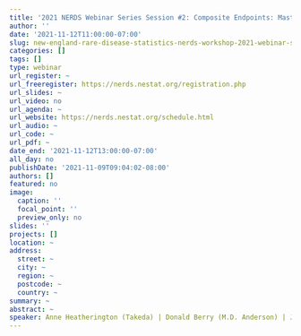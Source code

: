 ```yaml
---
title: '2021 NERDS Webinar Series Session #2: Composite Endpoints: Master Protocols '
author: ''
date: '2021-11-12T11:00:00-07:00'
slug: new-england-rare-disease-statistics-nerds-workshop-2021-webinar-series-session-2-master-protocols
categories: []
tags: []
type: webinar
url_register: ~
url_freeregister: https://nerds.nestat.org/registration.php
url_slides: ~
url_video: no
url_agenda: ~
url_website: https://nerds.nestat.org/schedule.html
url_audio: ~
url_code: ~
url_pdf: ~
date_end: '2021-11-12T13:00:00-07:00'
all_day: no
publishDate: '2021-11-09T09:04:02-08:00'
authors: []
featured: no
image:
  caption: ''
  focal_point: ''
  preview_only: no
slides: ''
projects: []
location: ~
address:
  street: ~
  city: ~
  region: ~
  postcode: ~
  country: ~
summary: ~
abstract: ~
speaker: Anne Heatherington (Takeda) | Donald Berry (M.D. Anderson) | Jianchang Lin (Takeda)
---
```

<!--more-->
